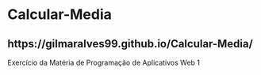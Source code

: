 # Calcular-Media
<h2> https://gilmaralves99.github.io/Calcular-Media/ </h2>
Exercício da Matéria de Programação de Aplicativos Web 1
